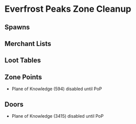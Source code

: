 # Everfrost Peaks Zone Cleanup

## Spawns

## Merchant Lists

## Loot Tables

## Zone Points

* Plane of Knowledge (594) disabled until PoP

## Doors

* Plane of Knowledge (3415) disabled until PoP
